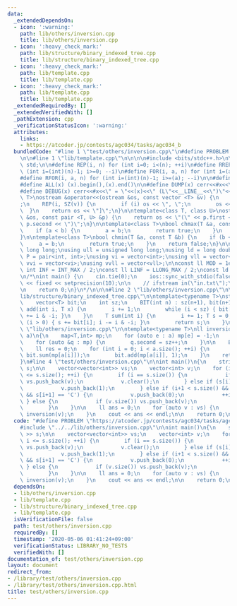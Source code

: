 ```yaml
---
data:
  _extendedDependsOn:
  - icon: ':warning:'
    path: lib/others/inversion.cpp
    title: lib/others/inversion.cpp
  - icon: ':heavy_check_mark:'
    path: lib/structure/binary_indexed_tree.cpp
    title: lib/structure/binary_indexed_tree.cpp
  - icon: ':heavy_check_mark:'
    path: lib/template.cpp
    title: lib/template.cpp
  - icon: ':heavy_check_mark:'
    path: lib/template.cpp
    title: lib/template.cpp
  _extendedRequiredBy: []
  _extendedVerifiedWith: []
  _pathExtension: cpp
  _verificationStatusIcon: ':warning:'
  attributes:
    links:
    - https://atcoder.jp/contests/agc034/tasks/agc034_b
  bundledCode: "#line 1 \"test/others/inversion.cpp\"\n#define PROBLEM \"https://atcoder.jp/contests/agc034/tasks/agc034_b\"\
    \n\n#line 1 \"lib/template.cpp\"\n\n\n\n#include <bits/stdc++.h>\n\nusing namespace\
    \ std;\n\n#define REP(i, n) for (int i=0; i<(n); ++i)\n#define RREP(i, n) for\
    \ (int i=(int)(n)-1; i>=0; --i)\n#define FOR(i, a, n) for (int i=(a); i<(n); ++i)\n\
    #define RFOR(i, a, n) for (int i=(int)(n)-1; i>=(a); --i)\n\n#define SZ(x) ((int)(x).size())\n\
    #define ALL(x) (x).begin(),(x).end()\n\n#define DUMP(x) cerr<<#x<<\" = \"<<(x)<<endl\n\
    #define DEBUG(x) cerr<<#x<<\" = \"<<(x)<<\" (L\"<<__LINE__<<\")\"<<endl;\n\ntemplate<class\
    \ T>\nostream &operator<<(ostream &os, const vector <T> &v) {\n    os << \"[\"\
    ;\n    REP(i, SZ(v)) {\n        if (i) os << \", \";\n        os << v[i];\n  \
    \  }\n    return os << \"]\";\n}\n\ntemplate<class T, class U>\nostream &operator<<(ostream\
    \ &os, const pair <T, U> &p) {\n    return os << \"(\" << p.first << \" \" <<\
    \ p.second << \")\";\n}\n\ntemplate<class T>\nbool chmax(T &a, const T &b) {\n\
    \    if (a < b) {\n        a = b;\n        return true;\n    }\n    return false;\n\
    }\n\ntemplate<class T>\nbool chmin(T &a, const T &b) {\n    if (b < a) {\n   \
    \     a = b;\n        return true;\n    }\n    return false;\n}\n\nusing ll =\
    \ long long;\nusing ull = unsigned long long;\nusing ld = long double;\nusing\
    \ P = pair<int, int>;\nusing vi = vector<int>;\nusing vll = vector<ll>;\nusing\
    \ vvi = vector<vi>;\nusing vvll = vector<vll>;\n\nconst ll MOD = 1e9 + 7;\nconst\
    \ int INF = INT_MAX / 2;\nconst ll LINF = LLONG_MAX / 2;\nconst ld eps = 1e-9;\n\
    \n/*\nint main() {\n    cin.tie(0);\n    ios::sync_with_stdio(false);\n    cout\
    \ << fixed << setprecision(10);\n\n    // ifstream in(\"in.txt\");\n    // cin.rdbuf(in.rdbuf());\n\
    \n    return 0;\n}\n*/\n\n\n#line 2 \"lib/others/inversion.cpp\"\n\n#line 2 \"\
    lib/structure/binary_indexed_tree.cpp\"\n\ntemplate<typename T>\nstruct BIT {\n\
    \    vector<T> bit;\n    int sz;\n    BIT(int n) : sz(n+1), bit(n+1) {}\n    void\
    \ add(int i, T x) {\n        i += 1;\n        while (i < sz) { bit[i] += x; i\
    \ += i & -i; }\n    }\n    T sum(int i) {\n        i += 1; T s = 0;\n        while\
    \ (i > 0) { s += bit[i]; i -= i & -i; }\n        return s;\n    }\n};\n#line 4\
    \ \"lib/others/inversion.cpp\"\n\ntemplate<typename T>\nll inversion(const vector<T>&\
    \ a)\n{\n    map<T,int> mp;\n    for (auto e : a) mp[e] = -1;\n    int sz = 0;\n\
    \    for (auto &q : mp) {\n        q.second = sz++;\n    }\n\n    BIT<int> bit(sz+1);\n\
    \    ll res = 0;\n    for (int i = 0; i < a.size(); ++i) {\n        res += i -\
    \ bit.sum(mp[a[i]]);\n        bit.add(mp[a[i]], 1);\n    }\n    return res;\n\
    }\n#line 4 \"test/others/inversion.cpp\"\n\nint main()\n{\n    string s; cin >>\
    \ s;\n\n    vector<vector<int>> vs;\n    vector<int> v;\n    for (int i = 0; i\
    \ <= s.size(); ++i) {\n        if (i == s.size()) {\n            if (v.size())\
    \ vs.push_back(v);\n            v.clear();\n        } else if (s[i] == 'A') {\n\
    \            v.push_back(1);\n        } else if (i+1 < s.size() && s[i] == 'B'\
    \ && s[i+1] == 'C') {\n            v.push_back(0);\n            ++i;\n       \
    \ } else {\n            if (v.size()) vs.push_back(v);\n            v.clear();\n\
    \        }\n    }\n\n    ll ans = 0;\n    for (auto v : vs) {\n        ans +=\
    \ inversion(v);\n    }\n    cout << ans << endl;\n\n    return 0;\n}\n"
  code: "#define PROBLEM \"https://atcoder.jp/contests/agc034/tasks/agc034_b\"\n\n\
    #include \"../../lib/others/inversion.cpp\"\n\nint main()\n{\n    string s; cin\
    \ >> s;\n\n    vector<vector<int>> vs;\n    vector<int> v;\n    for (int i = 0;\
    \ i <= s.size(); ++i) {\n        if (i == s.size()) {\n            if (v.size())\
    \ vs.push_back(v);\n            v.clear();\n        } else if (s[i] == 'A') {\n\
    \            v.push_back(1);\n        } else if (i+1 < s.size() && s[i] == 'B'\
    \ && s[i+1] == 'C') {\n            v.push_back(0);\n            ++i;\n       \
    \ } else {\n            if (v.size()) vs.push_back(v);\n            v.clear();\n\
    \        }\n    }\n\n    ll ans = 0;\n    for (auto v : vs) {\n        ans +=\
    \ inversion(v);\n    }\n    cout << ans << endl;\n\n    return 0;\n}\n"
  dependsOn:
  - lib/others/inversion.cpp
  - lib/template.cpp
  - lib/structure/binary_indexed_tree.cpp
  - lib/template.cpp
  isVerificationFile: false
  path: test/others/inversion.cpp
  requiredBy: []
  timestamp: '2020-05-06 01:41:24+09:00'
  verificationStatus: LIBRARY_NO_TESTS
  verifiedWith: []
documentation_of: test/others/inversion.cpp
layout: document
redirect_from:
- /library/test/others/inversion.cpp
- /library/test/others/inversion.cpp.html
title: test/others/inversion.cpp
---
```

